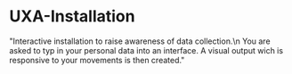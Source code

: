 # UXA-Installation
<p>"Interactive installation to raise awareness of data collection.\n
You are asked to typ in your personal data into an interface. A visual output wich is responsive to your movements is then created."</p> 
